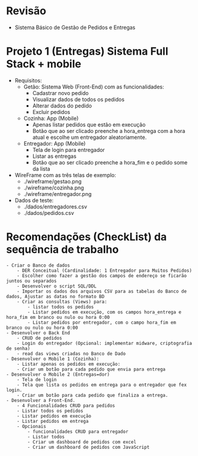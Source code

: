 # Revisão
- Sistema Básico de Gestão de Pedidos e Entregas
# Projeto 1 (Entregas) Sistema Full Stack + mobile
- Requisitos:
	- Getão: Sistema Web (Front-End) com as funcionalidades:
		- Cadastrar novo pedido
		- Visualizar dados de todos os pedidos
		- Alterar dados do pedido
		- Excluir pedidos
	- Cozinha: App (Mobile)
		- Apenas listar pedidos que estão em execução
		- Botão que ao ser clicado preenche a hora_entrega com a hora atual e escolhe um entregador aleatoriamente.
	- Entregador: App (Mobile)
		- Tela de login para entregador
		- Listar as entregas
		- Botão que ao ser clicado preenche a hora_fim e o pedido some da lista
- WireFrame com as três telas de exemplo:
	- ./wireframe/gestao.png
	- ./wireframe/cozinha.png
	- ./wireframe/entregador.png
- Dados de teste:
	- ./dados/entregadores.csv
	- ./dados/pedidos.csv

# Recomendações (CheckList) da sequência de trabalho
	- Criar o Banco de dados
		- DER Conceitual (Cardinalidade: 1 Entregador para Muitos Pedidos)
		- Escolher como fazer a gestão dos campos de endereço se ficarão juntos ou separados
		- Desenvolver o script SQL/DDL
		- Importar os dados dos arquivos CSV para as tabelas do Banco de dados, Ajustar as datas no formato BD
		- Criar as consultas (Views) para:
			- listar todos os pedidos
			- Listar pedidos em execução, com os campos hora_entrega e hora_fim em branco ou nulo ou hora 0:00
			- Listar pedidos por entregador, com o campo hora_fim em branco ou nulo ou hora 0:00
	- Desenvolver o Back End
		- CRUD de pedidos
		- Login do entregador (Opcional: implementar midware, criptografia de senha)
		- read das views criadas no Banco de Dado
	- Desenvolver o Mobile 1 (Cozinha):
		- Listar apenas os pedidos em execução:
		- Criar um botão para cada pedido que envia para entrega
	- Desenvolver o Mobile 2 (Entregas=dor)
		- Tela de login
		- Tela que lista os pedidos em entrega para o entregador que fex login.
		- Criar um botão para cada pedido que finaliza a entrega.
	- Desenvolver a Front-End.
		- 4 Funcionalidades CRUD para pedidos
		- Listar todos os pedidos
		- Listar pedidos em execução
		- Listar pedidos em entrega
		- Opcionais
			- funcionalidades CRUD para entregador
			- Listar todos
			- Criar um dashboard de pedidos com excel
			- Criar um dashboard de pedidos com JavaScript
		
